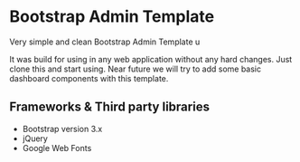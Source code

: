 # Bootstrap Admin Template
Very simple and clean Bootstrap Admin Template u

It was build for using in any web application without any hard changes. Just clone this and start using. Near future we will try to add
some basic dashboard components with this template.

## Frameworks & Third party libraries
 - Bootstrap version 3.x
 - jQuery
 - Google Web Fonts
